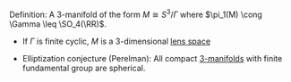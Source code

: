 Definition:
A 3-manifold of the form $M \cong S^3/\Gamma$ where $\pi_1(M) \cong \Gamma \leq \SO_4(\RR)$.

- If $\Gamma$ is finite cyclic, $M$ is a 3-dimensional [lens space](lens%20space)

- Elliptization conjecture (Perelman): All compact [3-manifolds](3-manifold.md) with finite fundamental group are spherical.